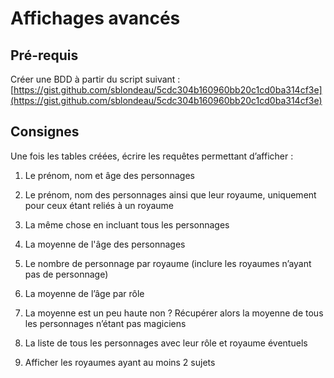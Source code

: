 # Affichages avancés

## Pré-requis

Créer une BDD à partir du script suivant :
[https://gist.github.com/sblondeau/5cdc304b160960bb20c1cd0ba314cf3e](https://gist.github.com/sblondeau/5cdc304b160960bb20c1cd0ba314cf3e)

## Consignes

Une fois les tables créées, écrire les requêtes permettant d’afficher :

  

1.  Le prénom, nom et âge des personnages
    
2.  Le prénom, nom des personnages ainsi que leur royaume, uniquement pour ceux étant reliés à un royaume
    
3.  La même chose en incluant tous les personnages
    
4.  La moyenne de l'âge des personnages
    
5.  Le nombre de personnage par royaume (inclure les royaumes n’ayant pas de personnage)
    
6.  La moyenne de l’âge par rôle
    
7.  La moyenne est un peu haute non ? Récupérer alors la moyenne de tous les personnages n’étant pas magiciens
    
8.  La liste de tous les personnages avec leur rôle et royaume éventuels
    
9.  Afficher les royaumes ayant au moins 2 sujets